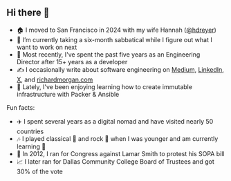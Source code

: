 ## Hi there 👋

- 🏠 I moved to San Francisco in 2024 with my wife Hannah ([@hdreyer](https://github.com/hdreyer))
- 🔭 I’m currently taking a six-month sabbatical while I figure out what I want to work on next
- 💼 Most recently, I've spent the past five years as an Engineering Director after 15+ years as a developer
- ✍️ I occasionally write about software engineering on [Medium](https://medium.com/@richardmorgantx), [LinkedIn](https://www.linkedin.com/in/rickmorgan/), [X](https://x.com/morgan4tx), and [richardmorgan.com](https://richardmorgan.com/)
- 🌱 Lately, I've been enjoying learning how to create immutable infrastructure with Packer & Ansible

Fun facts:
- ✈️ I spent several years as a digital nomad and have visited nearly 50 countries
- 🎶 I played classical 🎹 and rock 🥁 when I was younger and am currently learning 🎸
- 👔 In 2012, I ran for Congress against Lamar Smith to protest his SOPA bill
- 📈 I later ran for Dallas Community College Board of Trustees and got 30% of the vote
